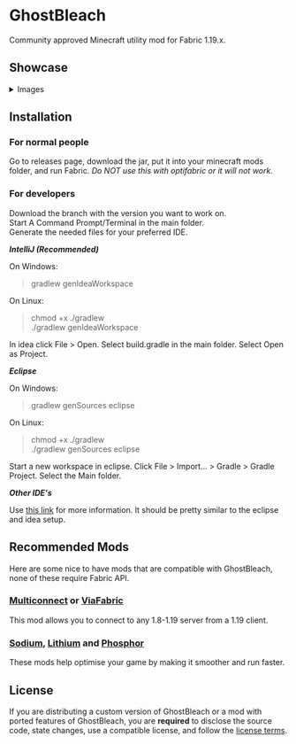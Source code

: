 # GhostBleach

Community approved Minecraft utility mod for Fabric 1.19.x.

## Showcase
<details>
 <summary>Images</summary>

 ![](https://media.discordapp.net/attachments/1102329002087174165/1102331358765908018/image.png)

 ![](https://media.discordapp.net/attachments/1102329002087174165/1116373223966257274/image.png)

</details>

## Installation
### For normal people

Go to releases page, download the jar, put it into your minecraft mods folder, and run Fabric.
*Do NOT use this with optifabric or it will not work.*

### For developers

Download the branch with the version you want to work on.  
Start A Command Prompt/Terminal in the main folder.  
Generate the needed files for your preferred IDE.  

***IntelliJ (Recommended)***

  On Windows:
  > gradlew genIdeaWorkspace
  
  On Linux:
  > chmod +x ./gradlew  
  >./gradlew genIdeaWorkspace

  In idea click File > Open.
  Select build.gradle in the main folder.
  Select Open as Project.

***Eclipse***

  On Windows:
  > gradlew genSources eclipse
  
  On Linux:
  > chmod +x ./gradlew  
  >./gradlew genSources eclipse

  Start a new workspace in eclipse.
  Click File > Import... > Gradle > Gradle Project.
  Select the Main folder.

***Other IDE's***

  Use [this link](https://fabricmc.net/wiki/tutorial:setup) for more information.
  It should be pretty similar to the eclipse and idea setup.

## Recommended Mods

Here are some nice to have mods that are compatible with GhostBleach, none of these require Fabric API.

### [Multiconnect](https://github.com/Earthcomputer/multiconnect) or [ViaFabric](https://github.com/ViaVersion/ViaFabric)
This mod allows you to connect to any 1.8-1.19 server from a 1.19 client.

### [Sodium](https://www.curseforge.com/minecraft/mc-mods/sodium), [Lithium](https://www.curseforge.com/minecraft/mc-mods/lithium) and [Phosphor](https://www.curseforge.com/minecraft/mc-mods/phosphor)
These mods help optimise your game by making it smoother and run faster.

## License

If you are distributing a custom version of GhostBleach or a mod with ported features of GhostBleach, you are **required** to disclose the source code, state changes, use a compatible license, and follow the [license terms](https://github.com/BleachDev/BleachHack/blob/master/LICENSE).
